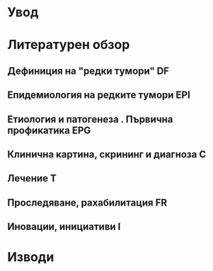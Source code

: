 
# Увод

# Литературен обзор

## Дефиниция на "редки тумори" DF

## Епидемиология на редките тумори EPI

## Етиология и патогенеза . Първична профикатика EPG

## Клинична картина, скрининг и диагноза C

## Лечение T

## Проследяване, рахабилитация FR

## Иновации, инициативи I

# Изводи 